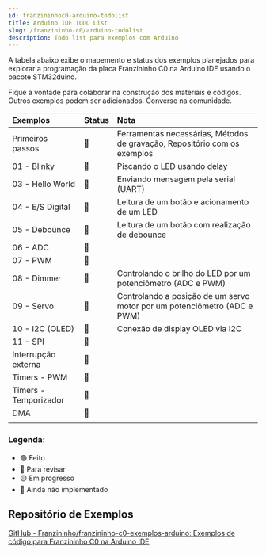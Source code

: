 ```yaml
---
id: franzininhoc0-arduino-todolist
title: Arduino IDE TODO List
slug: /franzininho-c0/arduino-todolist
description: Todo list para exemplos com Arduino
---
```


A tabela abaixo exibe o mapemento e status dos exemplos planejados para explorar a programação da placa Franzininho C0 na Arduino IDE usando o pacote STM32duino.

Fique a vontade para colaborar na construção dos materiais e códigos. Outros exemplos podem ser adicionados. Converse na comunidade.

| Exemplos              | Status | Nota                                                                      |
| :-------------------- | :----- | :------------------------------------------------------------------------ |
| Primeiros passos      | 🔴     | Ferramentas necessárias, Métodos de gravação, Repositório com os exemplos |
| 01 - Blinky           | 🔴     | Piscando o LED usando delay                                               |
| 03 - Hello World      | 🔴     | Enviando mensagem pela serial (UART)                                      |
| 04 - E/S Digital      | 🔴     | Leitura de um botão e acionamento de um LED                               |
| 05 - Debounce         | 🔴     | Leitura de um botão com realização de debounce                            |
| 06 - ADC              | 🔴     |                                                                           |
| 07 - PWM              | 🔴     |                                                                           |
| 08 - Dimmer           | 🔴     | Controlando o brilho do LED por um potenciômetro (ADC e PWM)              |
| 09 - Servo            | 🔴     | Controlando a posição de um servo motor por um potenciômetro (ADC e PWM)  |
| 10 - I2C (OLED)       | 🔴     | Conexão de display OLED via I2C                                           |
| 11 - SPI              | 🔴     |                                                                           |
| Interrupção externa   | 🔴     |                                                                           |
| Timers - PWM          | 🔴     |                                                                           |
| Timers - Temporizador | 🔴     |                                                                           |
| DMA                   | 🔴     |                                                                           |
|                       |        |                                                                           |


### Legenda:

- 🟢 Feito
- 🔵 Para revisar
- 🟡 Em progresso
- 🔴 Ainda não implementado

## Repositório de Exemplos

[GitHub - Franzininho/franzininho-c0-exemplos-arduino: Exemplos de código para Franzininho C0 na Arduino IDE](https://github.com/Franzininho/franzininho-c0-exemplos-arduino)